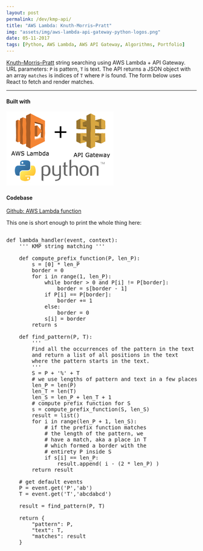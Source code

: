 ```yaml
---
layout: post
permalink: /dev/kmp-api/
title: "AWS Lambda: Knuth-Morris–Pratt"
img: "assets/img/aws-lambda-api-gateway-python-logos.png"
date: 05-11-2017
tags: [Python, AWS Lambda, AWS API Gateway, Algorithms, Portfolio]
---
```


[Knuth–Morris–Pratt](https://en.wikipedia.org/wiki/Knuth%E2%80%93Morris%E2%80%93Pratt_algorithm) string searching using AWS Lambda + API Gateway. URL parameters: `P` is pattern, `T` is text. The API returns a JSON object with an array `matches` is indices of `T` where `P` is found. The form below uses React to fetch and render matches.

<style>
    textarea{
        width: 100%;
    }
</style>
<blockquote>
<div id="kmp-react"></div>
</blockquote>
<script src="/assets/js/main.df0668df.js"></script>

---

#### Built with

<img src="/assets/img/aws-lambda-api-gateway-python-logos.png" />


#### Codebase

[Github: AWS Lambda function][github-kmp]

This one is short enough to print the whole thing here:

<pre>

def lambda_handler(event, context):
    ''' KMP string matching '''

    def compute_prefix_function(P, len_P):
        s = [0] * len_P
        border = 0
        for i in range(1, len_P):
            while border > 0 and P[i] != P[border]:
                border = s[border - 1]
            if P[i] == P[border]:
                border += 1
            else:
                border = 0
            s[i] = border
        return s

    def find_pattern(P, T):
        '''
        Find all the occurrences of the pattern in the text
        and return a list of all positions in the text
        where the pattern starts in the text.
        '''
        S = P + '%' + T
        # we use lengths of pattern and text in a few places
        len_P = len(P)
        len_T = len(T)
        len_S = len_P + len_T + 1
        # compute prefix function for S
        s = compute_prefix_function(S, len_S)
        result = list()
        for i in range(len_P + 1, len_S):
            # if the prefix function matches
            # the length of the pattern, we 
            # have a match, aka a place in T
            # which formed a border with the
            # entirety P inside S
            if s[i] == len_P:
                result.append( i - (2 * len_P) )
        return result

    # get default events
    P = event.get('P','ab')
    T = event.get('T','abcdabcd') 

    result = find_pattern(P, T)

    return {
        "pattern": P,
        "text": T,
        "matches": result
    }

</pre>


[kmp-api]: https://u9o8rnyac6.execute-api.us-east-1.amazonaws.com/prod?P=ab&T=abcabcdab
[github-kmp]: https://github.com/andrewmontes87/kmp-python-aws-lambda
